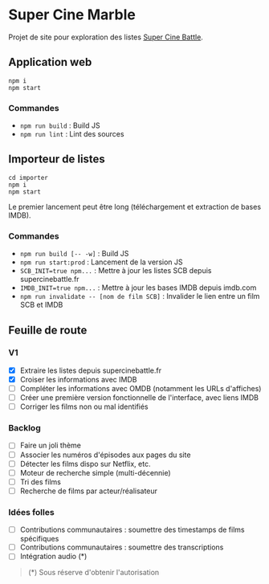 # Super Cine Marble

Projet de site pour exploration des listes [Super Cine Battle](https://www.supercinebattle.fr/).

## Application web

```
npm i
npm start
```

### Commandes

* `npm run build` : Build JS
* `npm run lint` : Lint des sources

## Importeur de listes

```
cd importer
npm i
npm start
```

Le premier lancement peut être long (téléchargement et extraction de bases IMDB).

### Commandes

* `npm run build [-- -w]` : Build JS
* `npm run start:prod` : Lancement de la version JS
* `SCB_INIT=true npm...` : Mettre à jour les listes SCB depuis supercinebattle.fr
* `IMDB_INIT=true npm...` : Mettre à jour les bases IMDB depuis imdb.com
* `npm run invalidate -- [nom de film SCB]` : Invalider le lien entre un film SCB et IMDB

## Feuille de route

### V1

- [x] Extraire les listes depuis supercinebattle.fr
- [x] Croiser les informations avec IMDB
- [ ] Compléter les informations avec OMDB (notamment les URLs d'affiches)
- [ ] Créer une première version fonctionnelle de l'interface, avec liens IMDB
- [ ] Corriger les films non ou mal identifiés

### Backlog

- [ ] Faire un joli thème
- [ ] Associer les numéros d'épisodes aux pages du site
- [ ] Détecter les films dispo sur Netflix, etc.
- [ ] Moteur de recherche simple (multi-décennie)
- [ ] Tri des films
- [ ] Recherche de films par acteur/réalisateur

### Idées folles

- [ ] Contributions communautaires : soumettre des timestamps de films spécifiques
- [ ] Contributions communautaires : soumettre des transcriptions
- [ ] Intégration audio (*)

> (*) Sous réserve d'obtenir l'autorisation
